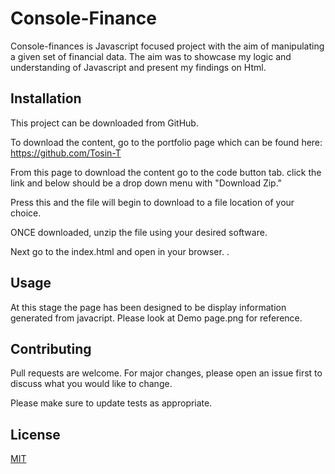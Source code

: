 # Console-Finance

Console-finances is Javascript focused project with the aim of manipulating a given set of financial data. The aim was to showcase my logic and understanding of Javascript and present my findings on Html. 

## Installation

This project can be downloaded from GitHub.

To download the content, go to the portfolio page which can be found here: https://github.com/Tosin-T

From this page to download the content go to the code button tab. click the link and below should be a drop down menu with "Download Zip."

Press this and the file will begin to download to a file location of your choice.

ONCE downloaded, unzip the file using your desired software.

Next go to the index.html and open in your browser. .


## Usage
At this stage the page has been designed to be display information generated from javacript.
Please look at Demo page.png for reference.

## Contributing

Pull requests are welcome. For major changes, please open an issue first
to discuss what you would like to change.

Please make sure to update tests as appropriate.

## License

[MIT](https://choosealicense.com/licenses/mit/)